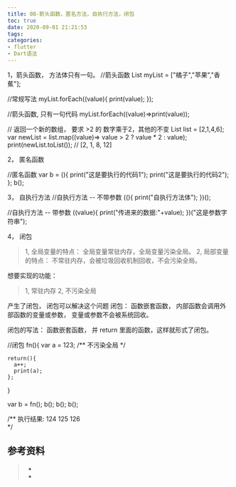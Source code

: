 ```yaml
---
title: 08-箭头函数，匿名方法，自执行方法，闭包
toc: true
date: 2020-09-01 21:21:53
tags:
categories:
- flutter
- Dart语法
---
```


1，箭头函数， 方法体只有一句。
  //箭头函数
  List myList = ["橘子","苹果","香蕉"];

  //常规写法
  myList.forEach((value){
    print(value);
  });

  //箭头函数, 只有一句代码
  myList.forEach((value)=>print(value));


  // 返回一个新的数组， 要求 >2 的 数字乘于2，其他的不变
  List list = [2,1,4,6];
  var newList = list.map((value)=> value > 2 ? value * 2 : value);
  print(newList.toList());  // [2, 1, 8, 12]

2， 匿名函数

  //匿名函数
  var b = (){
    print("这是要执行的代码1");
    print("这是要执行的代码2");
  };
  b();

3， 自执行方法
  //自执行方法 -- 不带参数
  ((){
    print("自执行方法体");
  })();

  //自执行方法 -- 带参数
  ((value){
    print("传进来的数据:"+value);
  })("这是参数字符串");

4， 闭包

>1, 全局变量的特点：  全局变量常驻内存，全局变量污染全局。
>2, 局部变量的特点： 不常驻内存，会被垃圾回收机制回收，不会污染全局。

想要实现的功能：

>1, 常驻内存
>2, 不污染全局

产生了闭包， 闭包可以解决这个问题
闭包： 函数嵌套函数， 内部函数会调用外部函数的变量或参数， 变量或参数不会被系统回收。

闭包的写法：  函数嵌套函数， 并 return 里面的函数，这样就形式了闭包。


  //闭包
  fn(){
    var a = 123;  /** 不污染全局 */

    return(){
      a++;
      print(a);
    };
  }

  var b = fn();
  b();
  b();
  b();

  /**  执行结果:
  124
  125
  126  
   */




## 参考资料
> - []()
> - []()
